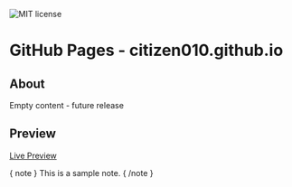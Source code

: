 ![MIT license](https://img.shields.io/badge/license-MIT-blue)

# GitHub Pages - citizen010.github.io
## About
Empty content - future release

## Preview ##
[Live Preview](https://citizen010.github.io)

{ note }
This is a sample note.
{ /note }
